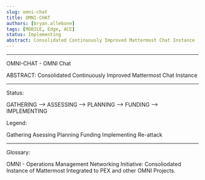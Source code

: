 ```yaml
---
slug: omni-chat
title: OMNI-CHAT
authors: [bryan.allebone]
tags: [MOBILE, Edge, ACE]
status: Implementing
abstract: Consolidated Continuously Improved Mattermost Chat Instance
---
```


---

OMNI-CHAT - OMNI Chat

ABSTRACT: Consolidated Continuously Improved Mattermost Chat Instance

---

<!--truncate-->

Status:

GATHERING --> ASSESSING --> PLANNING --> FUNDING --> IMPLEMENTING

Legend: 

Gathering
Asessing
Planning
Funding
Implementing
Re-attack

---

Glossary:

OMNI - Operations Management Networking Initiative: Consoliodated Instance of Mattermost Integrated to PEX and other OMNI Projects.
